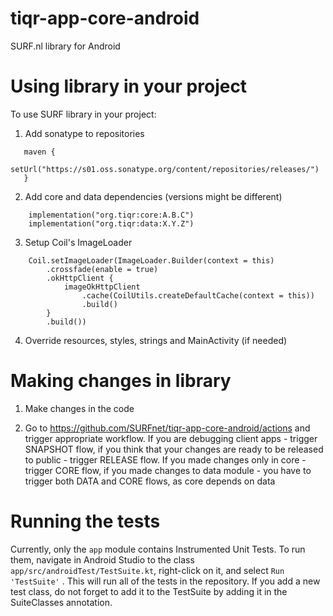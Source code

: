 # tiqr-app-core-android

SURF.nl library for Android

# Using library in your project

To use SURF library in your project:

1. Add sonatype to repositories
```
   maven {
        setUrl("https://s01.oss.sonatype.org/content/repositories/releases/")
   }
```
2. Add core and data dependencies (versions might be different)
```
    implementation("org.tiqr:core:A.B.C")
    implementation("org.tiqr:data:X.Y.Z")
```
3. Setup Coil's ImageLoader
```
    Coil.setImageLoader(ImageLoader.Builder(context = this)
        .crossfade(enable = true)
        .okHttpClient {
            imageOkHttpClient
                .cache(CoilUtils.createDefaultCache(context = this))
                .build()
        }
        .build())
```
4. Override resources, styles, strings and MainActivity (if needed)

# Making changes in library

1. Make changes in the code

2. Go to https://github.com/SURFnet/tiqr-app-core-android/actions and trigger appropriate workflow. If you are debugging client apps - trigger SNAPSHOT flow,
   if you think that your changes are ready to be released to public - trigger RELEASE flow. If you made changes only in core - trigger CORE flow, if you made changes 
   to data module - you have to trigger both DATA and CORE flows, as core depends on data

# Running the tests

Currently, only the `app` module contains Instrumented Unit Tests. To run them, navigate in Android Studio to the class `app/src/androidTest/TestSuite.kt`, right-click on it, and select `Run 'TestSuite'` . This will run all of the tests in the repository. If you add a new test class, do not forget to add it to the TestSuite by adding it in the SuiteClasses annotation.
